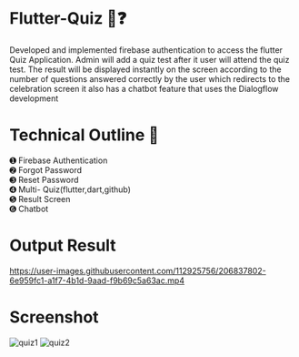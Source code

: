 # Flutter-Quiz 🤔❓
Developed and implemented firebase authentication to access the flutter Quiz Application. Admin will add a quiz test after it user will attend the quiz test. The result will be displayed instantly on the screen according to the number of questions answered correctly by the user which redirects to the celebration screen it also has a chatbot feature that uses the Dialogflow development
# Technical Outline 📕
➊ Firebase Authentication\
➋ Forgot Password\
➌ Reset Password\
➍ Multi- Quiz(flutter,dart,github)\
➎ Result Screen\
➏ Chatbot
# Output Result
https://user-images.githubusercontent.com/112925756/206837802-6e959fc1-a1f7-4b1d-9aad-f9b69c5a63ac.mp4
# Screenshot
![quiz1](https://user-images.githubusercontent.com/112925756/206091951-fd96da27-67cd-41c6-8c3a-357bf04eab8a.jpg)
![quiz2](https://user-images.githubusercontent.com/112925756/206092069-579b775b-a35f-409c-a4a4-b90ae3b5b6e0.jpg)

